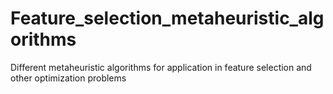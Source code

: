 # Feature_selection_metaheuristic_algorithms
 Different metaheuristic algorithms for application in feature selection and other optimization problems
